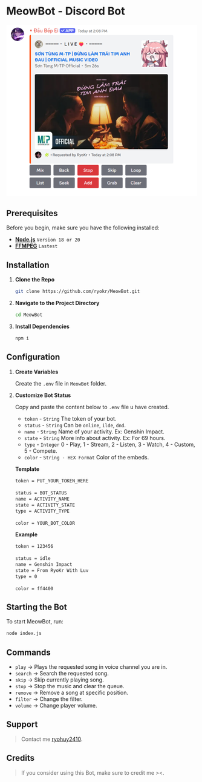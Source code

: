 # MeowBot - Discord Bot
<img src="./Assets/preview.png" alt="Preview" width="830">

## Prerequisites

Before you begin, make sure you have the following installed:

- **[Node.js](https://nodejs.org/en/)** `Version 18 or 20`
- **[FFMPEG](https://www.ffmpeg.org/)** `Lastest`


## Installation

1. **Clone the Repo**

    ```bash
    git clone https://github.com/ryokr/MeowBot.git
    ```

2. **Navigate to the Project Directory**

    ```bash
    cd MeowBot
    ```

3. **Install Dependencies**

    ```bash
    npm i
    ```

## Configuration

1. **Create Variables**

    Create the `.env` file in `MeowBot` folder.

2. **Customize Bot Status**

    Copy and paste the content below to `.env` file u have created.
    
    - `token`   - `String` The token of your bot.
    - `status`  - `String` Can be `online`, `ilde`, `dnd`.
    - `name`    - `String` Name of your activity. Ex: Genshin Impact.
    - `state`   - `String` More info about activity. Ex: For 69 hours.
    - `type`    - `Integer` 0 - Play, 1 - Stream, 2 - Listen, 3 - Watch, 4 - Custom, 5 - Compete.
    - `color`   - `String - HEX Format` Color of the embeds.

    **Template**
    ```
    token = PUT_YOUR_TOKEN_HERE 

    status = BOT_STATUS
    name = ACTIVITY_NAME
    state = ACTIVITY_STATE
    type = ACTIVITY_TYPE

    color = YOUR_BOT_COLOR
    ```

    **Example**
    ```
    token = 123456

    status = idle
    name = Genshin Impact
    state = From RyoKr With Luv
    type = 0

    color = ff4400
    ```

## Starting the Bot

To start MeowBot, run:

```bash
node index.js
```

## Commands

- `play`    -> Plays the requested song in voice channel you are in.
- `search`  -> Search the requested song.
- `skip`    -> Skip currently playing song.
- `stop`    -> Stop the music and clear the queue.
- `remove`  -> Remove a song at specific position.
- `filter`  -> Change the filter.
- `volume`  -> Change player volume.

## Support

> Contact me [ryohuy2410](https://discord.gg/fTuGFk9ayG).

## Credits

> If you consider using this Bot, make sure to credit me ><.
